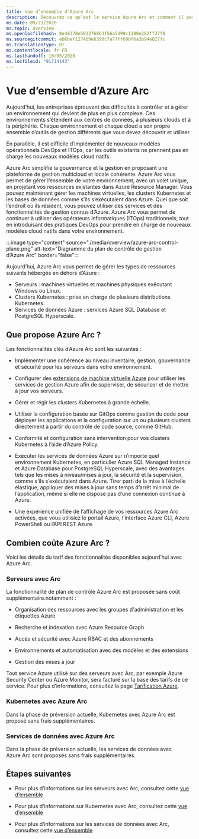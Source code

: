 ```yaml
---
title: Vue d’ensemble d’Azure Arc
description: Découvrez ce qu’est le service Azure Arc et comment il permet aux clients d’activer la gestion et la gouvernance de leurs ressources hybrides avec d’autres services et fonctionnalités Azure.
ms.date: 09/23/2020
ms.topic: overview
ms.openlocfilehash: 8e48378e5032768b3f56a5d99c1189e282ff37f8
ms.sourcegitcommit: eb6bef1274b9e6390c7a77ff69bf6a3b94e827fc
ms.translationtype: HT
ms.contentlocale: fr-FR
ms.lasthandoff: 10/05/2020
ms.locfileid: "91714143"
---
```

# <a name="azure-arc-overview"></a>Vue d’ensemble d’Azure Arc

Aujourd’hui, les entreprises éprouvent des difficultés à contrôler et à gérer un environnement qui devient de plus en plus complexe. Ces environnements s’étendent aux centres de données, à plusieurs clouds et à la périphérie. Chaque environnement et chaque cloud a son propre ensemble d’outils de gestion différents que vous devez découvrir et utiliser.

En parallèle, il est difficile d’implémenter de nouveaux modèles opérationnels DevOps et ITOps, car les outils existants ne prennent pas en charge les nouveaux modèles cloud natifs.

Azure Arc simplifie la gouvernance et la gestion en proposant une plateforme de gestion multicloud et locale cohérente. Azure Arc vous permet de gérer l’ensemble de votre environnement, avec un volet unique, en projetant vos ressources existantes dans Azure Resource Manager. Vous pouvez maintenant gérer les machines virtuelles, les clusters Kubernetes et les bases de données comme s’ils s’exécutaient dans Azure. Quel que soit l’endroit où ils résident, vous pouvez utiliser des services et des fonctionnalités de gestion connus d’Azure. Azure Arc vous permet de continuer à utiliser des opérateurs informatiques (ITOps) traditionnels, tout en introduisant des pratiques DevOps pour prendre en charge de nouveaux modèles cloud natifs dans votre environnement.

:::image type="content" source="./media/overview/azure-arc-control-plane.png" alt-text="Diagramme du plan de contrôle de gestion d’Azure Arc" border="false":::

Aujourd’hui, Azure Arc vous permet de gérer les types de ressources suivants hébergés en dehors d’Azure :

* Serveurs : machines virtuelles et machines physiques exécutant Windows ou Linux.
* Clusters Kubernetes : prise en charge de plusieurs distributions Kubernetes.
* Services de données Azure : services Azure SQL Database et PostgreSQL Hyperscale.

## <a name="what-does-azure-arc-deliver"></a>Que propose Azure Arc ?

Les fonctionnalités clés d’Azure Arc sont les suivantes :

* Implémenter une cohérence au niveau inventaire, gestion, gouvernance et sécurité pour les serveurs dans votre environnement.

* Configurer des [extensions de machine virtuelle Azure](./servers/manage-vm-extensions.md) pour utiliser les services de gestion Azure afin de superviser, de sécuriser et de mettre à jour vos serveurs.

* Gérer et régir les clusters Kubernetes à grande échelle.

* Utiliser la configuration basée sur GitOps comme gestion du code pour déployer les applications et la configuration sur un ou plusieurs clusters directement à partir du contrôle de code source, comme GitHub.

* Conformité et configuration sans intervention pour vos clusters Kubernetes à l’aide d’Azure Policy.

* Exécuter les services de données Azure sur n’importe quel environnement Kubernetes, en particulier Azure SQL Managed Instance et Azure Database pour PostgreSQL Hyperscale, avec des avantages tels que les mises à niveau/mises à jour, la sécurité et la supervision, comme s’ils s’exécutaient dans Azure. Tirer parti de la mise à l’échelle élastique, appliquer des mises à jour sans temps d’arrêt minimal de l’application, même si elle ne dispose pas d’une connexion continue à Azure.

* Une expérience unifiée de l’affichage de vos ressources Azure Arc activées, que vous utilisiez le portail Azure, l’interface Azure CLI, Azure PowerShell ou l’API REST Azure.

## <a name="how-much-does-azure-arc-cost"></a>Combien coûte Azure Arc ?

Voici les détails du tarif des fonctionnalités disponibles aujourd’hui avec Azure Arc.

### <a name="arc-enabled-servers"></a>Serveurs avec Arc

La fonctionnalité de plan de contrôle Azure Arc est proposée sans coût supplémentaire.notamment :

* Organisation des ressources avec les groupes d'administration et les étiquettes Azure

* Recherche et indexation avec Azure Resource Graph

* Accès et sécurité avec Azure RBAC et des abonnements

* Environnements et automatisation avec des modèles et des extensions

* Gestion des mises à jour

Tout service Azure utilisé sur des serveurs avec Arc, par exemple Azure Security Center ou Azure Monitor, sera facturé sur la base des tarifs de ce service. Pour plus d’informations, consultez la page [Tarification Azure](https://azure.microsoft.com/pricing/).

### <a name="azure-arc-enabled-kubernetes"></a>Kubernetes avec Azure Arc

Dans la phase de préversion actuelle, Kubernetes avec Azure Arc est proposé sans frais supplémentaires.

### <a name="azure-arc-enabled-data-services"></a>Services de données avec Azure Arc

Dans la phase de préversion actuelle, les services de données avec Azure Arc sont proposés sans frais supplémentaires.

## <a name="next-steps"></a>Étapes suivantes

* Pour plus d’informations sur les serveurs avec Arc, consultez cette [vue d’ensemble](./servers/overview.md)

* Pour plus d’informations sur Kubernetes avec Arc, consultez cette [vue d’ensemble](./kubernetes/overview.md)

* Pour plus d’informations sur les services de données avec Arc, consultez cette [vue d’ensemble](https://azure.microsoft.com/services/azure-arc/hybrid-data-services/)
